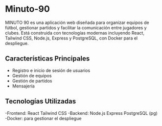 # Minuto-90
MINUTO 90 es una aplicación web diseñada para organizar equipos de fútbol, gestionar partidos y facilitar la comunicación entre jugadores y clubes. Está construida con tecnologías modernas incluyendo React, Tailwind CSS, Node.js, Express y PostgreSQL, con Docker para el despliegue.
## Características Principales
- Registro e inicio de sesión de usuarios 
- Gestión de equipos
- Gestión de partidos
- Mensajería

## Tecnologías Utilizadas
-Frontend:
    React 
    Tailwind CSS
-Backend:
  Node.js
  Express
  PostgreSQL (pg)
-Docker: para gestionar el despliegue
